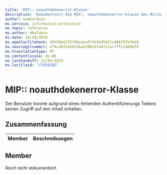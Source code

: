 ```yaml
---
title: 'MIP:: noauthdekenerror-Klasse'
description: 'Dokumentiert die MIP:: noauthdekenerror-Klasse des Microsoft Information Protection (MIP) SDK.'
author: msmbaldwin
ms.service: information-protection
ms.topic: reference
ms.author: mbaldwin
ms.date: 10/29/2019
ms.openlocfilehash: 45b58bd7f5760a1ee5fd334d54f1c806f97bfbd9
ms.sourcegitcommit: 474cd033de025bab280cb7a9721ac7ffc2d60b55
ms.translationtype: MT
ms.contentlocale: de-DE
ms.lasthandoff: 12/05/2019
ms.locfileid: "73559285"
---
```

# <a name="class-mipnoauthtokenerror"></a>MIP:: noauthdekenerror-Klasse 
Der Benutzer konnte aufgrund eines fehlenden Authentifizierungs Tokens keinen Zugriff auf den Inhalt erhalten.
  
## <a name="summary"></a>Zusammenfassung
 Member                        | Beschreibungen                                
--------------------------------|---------------------------------------------
  
## <a name="members"></a>Member
_Noch nicht dokumentiert._
